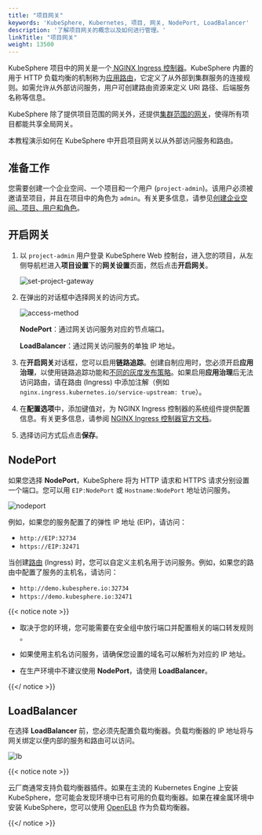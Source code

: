 ```yaml
---
title: "项目网关"
keywords: 'KubeSphere, Kubernetes, 项目, 网关, NodePort, LoadBalancer'
description: '了解项目网关的概念以及如何进行管理。'
linkTitle: "项目网关"
weight: 13500
---
```


KubeSphere 项目中的网关是一个[ NGINX Ingress 控制器](https://www.nginx.com/products/nginx-ingress-controller/)。KubeSphere 内置的用于 HTTP 负载均衡的机制称为[应用路由](../../project-user-guide/application-workloads/routes/)，它定义了从外部到集群服务的连接规则。如需允许从外部访问服务，用户可创建路由资源来定义 URI 路径、后端服务名称等信息。

KubeSphere 除了提供项目范围的网关外，还提供[集群范围的网关](../../cluster-administration/cluster-settings/cluster-gateway/)，使得所有项目都能共享全局网关。

本教程演示如何在 KubeSphere 中开启项目网关以从外部访问服务和路由。

## 准备工作

您需要创建一个企业空间、一个项目和一个用户 (`project-admin`)。该用户必须被邀请至项目，并且在项目中的角色为 `admin`。有关更多信息，请参见[创建企业空间、项目、用户和角色](../../../docs/quick-start/create-workspace-and-project/)。

## 开启网关

1. 以 `project-admin` 用户登录 KubeSphere Web 控制台，进入您的项目，从左侧导航栏进入**项目设置**下的**网关设置**页面，然后点击**开启网关**。

   ![set-project-gateway](/images/docs/zh-cn/project-administration/project-gateway/set-project-gateway.jpg)

2. 在弹出的对话框中选择网关的访问方式。

   ![access-method](/images/docs/zh-cn/project-administration/project-gateway/access-method.png)

   **NodePort**：通过网关访问服务对应的节点端口。
   
   **LoadBalancer**：通过网关访问服务的单独 IP 地址。
   
3. 在**开启网关**对话框，您可以启用**链路追踪**。创建自制应用时，您必须开启**应用治理**，以使用链路追踪功能和[不同的灰度发布策略](../../project-user-guide/grayscale-release/overview/)。如果启用**应用治理**后无法访问路由，请在路由 (Ingress) 中添加注解（例如 `nginx.ingress.kubernetes.io/service-upstream: true`）。

3. 在**配置选项**中，添加键值对，为 NGINX Ingress 控制器的系统组件提供配置信息。有关更多信息，请参阅 [NGINX Ingress 控制器官方文档](https://kubernetes.github.io/ingress-nginx/user-guide/nginx-configuration/configmap/#configuration-options)。

4. 选择访问方式后点击**保存**。

## NodePort

如果您选择 **NodePort**，KubeSphere 将为 HTTP 请求和 HTTPS 请求分别设置一个端口。您可以用 `EIP:NodePort` 或 `Hostname:NodePort` 地址访问服务。

![nodeport](/images/docs/zh-cn/project-administration/project-gateway/nodeport.jpg)

例如，如果您的服务配置了的弹性 IP 地址 (EIP)，请访问：

- `http://EIP:32734`
- `https://EIP:32471`

当创建[路由](../../project-user-guide/application-workloads/routes/) (Ingress) 时，您可以自定义主机名用于访问服务。例如，如果您的路由中配置了服务的主机名，请访问：

- `http://demo.kubesphere.io:32734`
- `https://demo.kubesphere.io:32471`

{{< notice note >}}

- 取决于您的环境，您可能需要在安全组中放行端口并配置相关的端口转发规则 。

- 如果使用主机名访问服务，请确保您设置的域名可以解析为对应的 IP 地址。
- 在生产环境中不建议使用 **NodePort**，请使用 **LoadBalancer**。

{{</ notice >}} 

## LoadBalancer

在选择 **LoadBalancer** 前，您必须先配置负载均衡器。负载均衡器的 IP 地址将与网关绑定以便内部的服务和路由可以访问。 

![lb](/images/docs/zh-cn/project-administration/project-gateway/lb.png)

{{< notice note >}}

云厂商通常支持负载均衡器插件。如果在主流的 Kubernetes Engine 上安装 KubeSphere，您可能会发现环境中已有可用的负载均衡器。如果在裸金属环境中安装 KubeSphere，您可以使用 [OpenELB](https://github.com/kubesphere/openelb) 作为负载均衡器。

{{</ notice >}} 